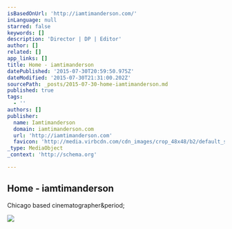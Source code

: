 ```yaml
---
isBasedOnUrl: 'http://iamtimanderson.com/'
inLanguage: null
starred: false
keywords: []
description: 'Director | DP | Editor'
author: []
related: []
app_links: []
title: Home - iamtimanderson
datePublished: '2015-07-30T20:59:50.975Z'
dateModified: '2015-07-30T21:31:00.202Z'
sourcePath: _posts/2015-07-30-home-iamtimanderson.md
published: true
tags:
  - ''
authors: []
publisher:
  name: Iamtimanderson
  domain: iamtimanderson.com
  url: 'http://iamtimanderson.com'
  favicon: 'http://media.virbcdn.com/cdn_images/crop_48x48/b2/default_site_icon.png'
_type: MediaObject
_context: 'http://schema.org'

---
```

<article style=""><h1>Home - iamtimanderson</h1><p>Chicago based cinematographer&amp;period;</p></article>

![](https://the-grid-user-content.s3-us-west-2.amazonaws.com/07151bb9-0988-4343-97a4-65aeca7e2421.jpg)